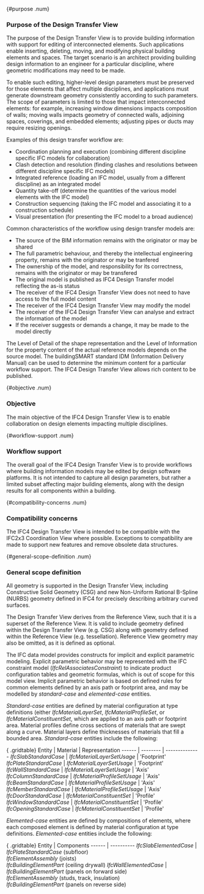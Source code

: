 {#purpose .num}
### Purpose of the Design Transfer View
The purpose of the Design Transfer View is to provide building information with support for editing of interconnected elements. Such applications enable inserting, deleting, moving, and modifying physical building elements and spaces. The target scenario is an architect providing building design information to an engineer for a particular discipline, where geometric modifications may need to be made.

To enable such editing, higher-level design parameters must be preserved for those elements that affect multiple disciplines, and applications must generate downstream geometry consistently according to such parameters. The scope of parameters is limited to those that impact interconnected elements: for example, increasing window dimensions impacts composition of walls; moving walls impacts geometry of connected walls, adjoining spaces, coverings, and embedded elements; adjusting pipes or ducts may require resizing openings.

Examples of this design transfer workflow are:

* Coordination planning and execution (combining different discipline specific IFC models for collaboration)
* Clash detection and resolution (finding clashes and resolutions between different discipline specific IFC models)
* Integrated reference (loading an IFC model, usually from a different discipline) as an integrated model
* Quantity take-off (determine the quantities of the various model elements with the IFC model)
* Construction sequencing (taking the IFC model and associating it to a construction schedule)
* Visual presentation (for presenting the IFC model to a broad audience)

Common characteristics of the workflow using design transfer models are:

* The source of the BIM information remains with the originator or may be shared
* The full parametric behaviour, and thereby the intellectual engineering property, remains with the originator or may be tranfered
* The ownership of the model, and responsibility for its correctness, remains with the originator or may be transfered
* The original model is published as IFC4 Design Transfer model reflecting the as-is status
* The receiver of the IFC4 Design Transfer View does not need to have access to the full model content
* The receiver of the IFC4 Design Transfer View may modify the model
* The receiver of the IFC4 Design Transfer View can analyse and extract the information of the model
* If the receiver suggests or demands a change, it may be made to the model directly

The Level of Detail of the shape representation and the Level of Information for the property content of the actual reference models depends on the source model. The buildingSMART standard IDM (Information Delivery Manual) can be used to determine the minimum content for a particular workflow support. The IFC4 Design Transfer View allows rich content to be published.

{#objective .num}
### Objective
The main objective of the IFC4 Design Transfer View is to enable collaboration on design elements impacting multiple disciplines.

{#workflow-support .num}
### Workflow support
The overall goal of the IFC4 Design Transfer View is to provide workflows where building information models may be edited by design software platforms. It is not intended to capture all design parameters, but rather a limited subset affecting major building elements, along with the design results for all components within a building.

{#compatibility-concerns .num}
### Compatibility concerns
The IFC4 Design Transfer View is intended to be compatible with the IFC2x3 Coordination View where possible. Exceptions to compatibility are made to support new features and remove obsolete data structures.

{#general-scope-definition .num}
### General scope definition
All geometry is supported in the Design Transfer View, including Constructive Solid Geometry (CSG) and new Non-Uniform Rational B-Spline (NURBS) geometry defined in IFC4 for precisely describing arbitrary curved surfaces.

The Design Transfer View derives from the Reference View, such that it is a superset of the Reference View. It is valid to include geometry defined within the Design Transfer View (e.g. CSG) along with geometry defined within the Reference View (e.g. tessellation). Reference View geometry may also be omitted, as it is defined as optional.

The IFC data model provides constructs for implicit and explicit parametric modeling. Explicit parametric behavior may be represented with the IFC constraint model (_IfcRelAssociatesConstraint_) to indicate product configuration tables and geometric formulas, which is out of scope for this model view. Implicit parametric behavior is based on defined rules for common elements defined by an axis path or footprint area, and may be modelled by _standard-case_ and _elemented-case_ entities.

_Standard-case_ entities are defined by material configuration at type definitions (either _IfcMaterialLayerSet_, _IfcMaterialProfileSet_, or _IfcMaterialConstituentSet_, which are applied to an axis path or footprint area. Material profiles define cross sections of materials that are swept along a curve. Material layers define thicknesses of materials that fill a bounded area. _Standard-case_ entities include the following:

{ .gridtable}
Entity | Material | Representation
------ | -------- | --------------
_IfcSlabStandardCase_ | _IfcMaterialLayerSetUsage_ | 'Footprint'
_IfcPlateStandardCase_ | _IfcMaterialLayerSetUsage_ | 'Footprint'
_IfcWallStandardCase_ | _IfcMaterialLayerSetUsage_ | 'Axis'
_IfcColumnStandardCase_ | _IfcMaterialProfileSetUsage_ | 'Axis'
_IfcBeamStandardCase_ | _IfcMaterialProfileSetUsage_ | 'Axis'
_IfcMemberStandardCase_ | _IfcMaterialProfileSetUsage_ | 'Axis'
_IfcDoorStandardCase_ | _IfcMaterialConstituentSet_ | 'Profile'
_IfcWindowStandardCase_ | _IfcMaterialConstituentSet_ | 'Profile'
_IfcOpeningStandardCase_ | _IfcMaterialConstituentSet_ | 'Profile'


_Elemented-case_ entities are defined by compositions of elements, where each composed element is defined by material configuration at type definitions. _Elemented-case_ entities include the following:

{ .gridtable}
Entity | Components
------ | ----------
_IfcSlabElementedCase_ | _IfcPlateStandardCase_ (subfloor)<br/>_IfcElementAssembly_ (joists)<br/>_IfcBuildingElementPart_ (ceiling drywall)
_IfcWallElementedCase_ | _IfcBuildingElementPart_ (panels on forward side)<br/>_IfcElementAssembly_ (studs, track, insulation)<br/>_IfcBuildingElementPart_ (panels on reverse side)